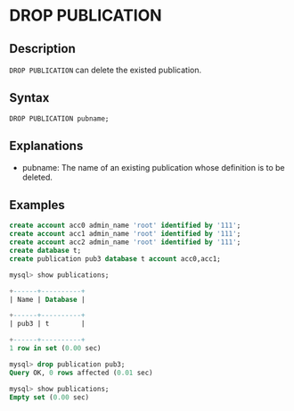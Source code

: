 # **DROP PUBLICATION**

## **Description**

`DROP PUBLICATION` can delete the existed publication.

## **Syntax**

```
DROP PUBLICATION pubname;
```

## **Explanations**

- pubname: The name of an existing publication whose definition is to be deleted.

## **Examples**

```sql
create account acc0 admin_name 'root' identified by '111';
create account acc1 admin_name 'root' identified by '111';
create account acc2 admin_name 'root' identified by '111';
create database t;
create publication pub3 database t account acc0,acc1;

mysql> show publications;

+------+----------+
| Name | Database |

+------+----------+
| pub3 | t        |

+------+----------+
1 row in set (0.00 sec)

mysql> drop publication pub3;
Query OK, 0 rows affected (0.01 sec)

mysql> show publications;
Empty set (0.00 sec)
```
